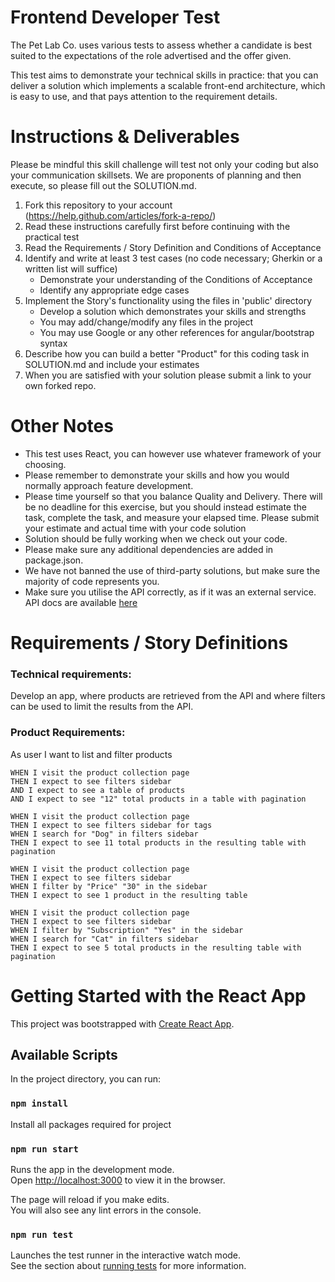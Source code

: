# Frontend Developer Test

The Pet Lab Co. uses various tests to assess whether a candidate is best suited to the expectations of the role
advertised and the offer given.

This test aims to demonstrate your technical skills in practice: that you can deliver a solution which implements a
scalable front-end architecture, which is easy to use, and that pays attention to the requirement details.

# Instructions & Deliverables

Please be mindful this skill challenge will test not only your coding but also your communication skillsets. We are
proponents of planning and then execute, so please fill out the SOLUTION.md.

1. Fork this repository to your account (https://help.github.com/articles/fork-a-repo/)
2. Read these instructions carefully first before continuing with the practical test
3. Read the Requirements / Story Definition and Conditions of Acceptance
4. Identify and write at least 3 test cases (no code necessary; Gherkin or a written list will suffice)
   - Demonstrate your understanding of the Conditions of Acceptance
   - Identify any appropriate edge cases
5. Implement the Story's functionality using the files in 'public' directory
   - Develop a solution which demonstrates your skills and strengths
   - You may add/change/modify any files in the project
   - You may use Google or any other references for angular/bootstrap syntax
6. Describe how you can build a better "Product" for this coding task in SOLUTION.md and include your estimates
7. When you are satisfied with your solution please submit a link to your own forked repo.

# Other Notes

- This test uses React, you can however use whatever framework of your choosing.
- Please remember to demonstrate your skills and how you would normally approach feature development.
- Please time yourself so that you balance Quality and Delivery. There will be no deadline for this exercise, but you should instead estimate the task, complete the task, and measure your elapsed time. Please submit your estimate and actual time with your code solution
- Solution should be fully working when we check out your code.
- Please make sure any additional dependencies are added in package.json.
- We have not banned the use of third-party solutions, but make sure the majority of code represents you.
- Make sure you utilise the API correctly, as if it was an external service. API docs are available [here](./API_DOCS.md)

# Requirements / Story Definitions

### Technical requirements:

Develop an app, where products are retrieved from the API and where filters can be used to limit the results from the
API.

### Product Requirements:

As user I want to list and filter products

```gherkin
WHEN I visit the product collection page
THEN I expect to see filters sidebar
AND I expect to see a table of products
AND I expect to see "12" total products in a table with pagination

WHEN I visit the product collection page
THEN I expect to see filters sidebar for tags
WHEN I search for "Dog" in filters sidebar
THEN I expect to see 11 total products in the resulting table with pagination

WHEN I visit the product collection page
THEN I expect to see filters sidebar
WHEN I filter by "Price" "30" in the sidebar
THEN I expect to see 1 product in the resulting table

WHEN I visit the product collection page
THEN I expect to see filters sidebar
WHEN I filter by "Subscription" "Yes" in the sidebar
WHEN I search for "Cat" in filters sidebar
THEN I expect to see 5 total products in the resulting table with pagination

```

# Getting Started with the React App

This project was bootstrapped with [Create React App](https://github.com/facebook/create-react-app).

## Available Scripts

In the project directory, you can run:

### `npm install`

Install all packages required for project

### `npm run start`

Runs the app in the development mode.\
Open [http://localhost:3000](http://localhost:3000) to view it in the browser.

The page will reload if you make edits.\
You will also see any lint errors in the console.

### `npm run test`

Launches the test runner in the interactive watch mode.\
See the section about [running tests](https://facebook.github.io/create-react-app/docs/running-tests) for more information.
